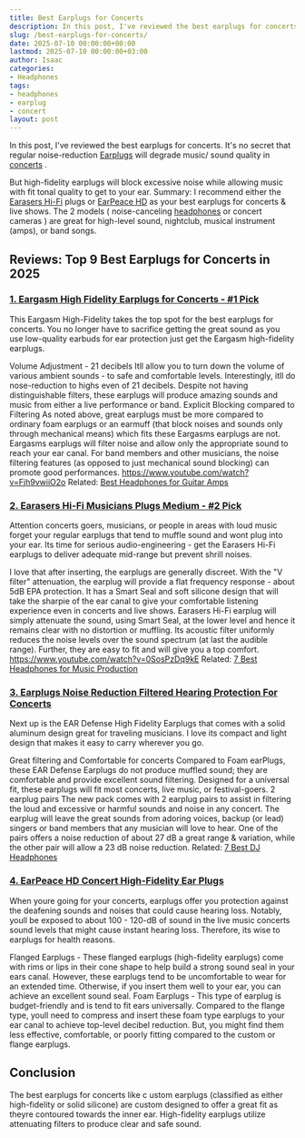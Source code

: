 ```yaml
---
title: Best Earplugs for Concerts
description: In this post, I've reviewed the best earplugs for concerts. It's no secret that regular noise-reduction Earplugs will degrade music sound quality in concerts...
slug: /best-earplugs-for-concerts/
date: 2025-07-10 00:00:00+00:00
lastmod: 2025-07-10 00:00:00+03:00
author: Isaac
categories:
- Headphones
tags:
- headphones
- earplug
- concert
layout: post
---
```

In this post, I've reviewed the best earplugs for concerts. It's no secret that regular noise-reduction
[Earplugs](https://en.wikipedia.org/wiki/Earplug)
will degrade music/ sound quality in
[concerts](https://en.wikipedia.org/wiki/[Concert](https://pestpolicy.com/best-camera-for-concerts/))
.

But high-fidelity earplugs will block excessive noise while allowing music with fit tonal quality to get to your ear.
Summary: I recommend either the
[Earasers Hi-Fi](https://www.amazon.com/dp/B00E2D9HAA/?tag=p-policy-20)
plugs or
[EarPeace HD](https://www.amazon.com/dp/B076VTXWBP/?tag=p-policy-20)
as your best earplugs for concerts & live shows.
The 2 models (
noise-canceling [headphones](https://pestpolicy.com/best-noise-cancelling-headphones-under-200/)
or
concert cameras
) are great for high-level sound, nightclub, musical instrument (amps), or band songs.
## Reviews: Top 9 Best Earplugs for Concerts in 2025
### [1. Eargasm High Fidelity Earplugs for Concerts - #1 Pick](https://www.amazon.com/dp/B019M576XW/?tag=p-policy-20)
This Eargasm High-Fidelity takes the top spot for the best earplugs for concerts. You no longer have to sacrifice getting the great sound as you use low-quality earbuds for ear protection  just get the Eargasm high-fidelity earplugs.

Volume Adjustment - 21 decibels
Itll allow you to turn down the volume of various ambient sounds - to safe and comfortable levels. Interestingly, itll do nose-reduction to highs even of 21 decibels.
Despite not having distinguishable filters, these earplugs will produce amazing sounds and music from either a live performance or band.
Explicit Blocking compared to Filtering
As noted above, great earplugs must be more compared to ordinary foam earplugs or an earmuff (that block noises and sounds only through mechanical means)  which fits these Eargasms earplugs are not.
Eargasms earplugs will filter noise and allow only the appropriate sound to reach your ear canal. For band members and other musicians, the noise filtering features (as opposed to just mechanical sound blocking) can promote good performances.
https://www.youtube.com/watch?v=Fjh9vwiiO2o
Related:
[Best Headphones for Guitar Amps](https://pestpolicy.com/best-headphones-for-guitar-amps/)
### [2. Earasers Hi-Fi Musicians Plugs Medium - #2 Pick](https://www.amazon.com/dp/B00E2D9HAA/?tag=p-policy-20)
Attention concerts goers, musicians, or people in areas with loud music  forget your regular earplugs that tend to muffle sound and wont plug into your ear.
Its time for serious audio-engineering - get the Earasers Hi-Fi earplugs to deliver adequate mid-range but prevent shrill noises.

I love that after inserting, the earplugs are generally discreet. With the "V filter" attenuation, the earplug will provide a flat frequency response - about 5dB EPA protection.
It has a Smart Seal and soft silicone design that will take the sharpie of the ear canal to give your comfortable listening experience even in concerts and live shows.
Earasers Hi-Fi earplug will simply attenuate the sound, using Smart Seal, at the lower level and hence it remains clear with no distortion or muffling.
Its acoustic filter uniformly reduces the noise levels over the sound spectrum (at last the audible range). Further, they are easy to fit and will give you a top comfort.
https://www.youtube.com/watch?v=0SosPzDq9kE
Related:
[7 Best Headphones for Music Production](https://pestpolicy.com/best-headphones-for-music-production/)

### [3. Earplugs Noise Reduction Filtered Hearing Protection For Concerts](https://www.amazon.com/dp/B013H8FUVA/?tag=p-policy-20)
Next up is the EAR Defense High Fidelity Earplugs that comes with a solid aluminum design great for traveling musicians. I love its compact and light design that makes it easy to carry wherever you go.

Great filtering and Comfortable for concerts
Compared to Foam earPlugs, these EAR Defense Earplugs do not produce muffled sound; they are comfortable and provide excellent sound filtering. Designed for a universal fit, these earplugs will fit most concerts, live music, or festival-goers.
2 earplug pairs
The new pack comes with 2 earplug pairs to assist in filtering the loud and excessive or harmful sounds and noise in any concert.
The earplug will leave the great sounds from adoring voices, backup (or lead) singers or band members that any musician will love to hear. One of the pairs offers a noise reduction of about 27 dB  a great range & variation, while the other pair will allow a 23 dB noise reduction.
Related:
[7 Best DJ Headphones](https://pestpolicy.com/best-dj-headphones/)
### [4. EarPeace HD Concert High-Fidelity Ear Plugs](https://www.amazon.com/dp/B076VVP6CX/?tag=p-policy-20)
When youre going for your concerts, earplugs offer you protection against the deafening sounds and noises that could cause hearing loss.
Notably, youll be exposed to about 100 - 120-dB of sound in the live music concerts  sound levels that might cause instant hearing loss. Therefore, its wise to earplugs for health reasons.

Flanged Earplugs -
These flanged earplugs (high-fidelity earplugs) come with rims or lips in their cone shape to help build a strong sound seal in your ears canal.
However, these earplugs tend to be uncomfortable to wear for an extended time. Otherwise, if you insert them well to your ear, you can achieve an excellent sound seal.
Foam Earplugs -
This type of earplug is budget-friendly and is tend to fit ears universally.
Compared to the flange type, youll need to compress and insert these foam type earplugs to your ear canal to achieve top-level decibel reduction. But, you might find them less effective, comfortable, or poorly fitting compared to the custom or flange earplugs.
## Conclusion
The
best earplugs for concerts like c
ustom earplugs
(classified as either high-fidelity or solid silicone) are custom designed to offer a great fit as theyre contoured towards the inner ear.
High-fidelity earplugs utilize attenuating filters to produce clear and safe sound.